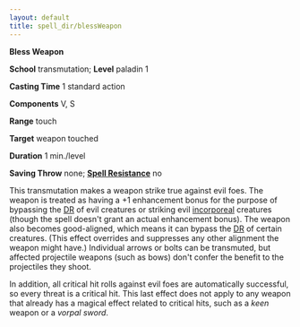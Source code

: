 ```yaml
---
layout: default
title: spell_dir/blessWeapon
---
```

 **Bless Weapon**

**School** transmutation; **Level** paladin 1

**Casting Time** 1 standard action

**Components** V, S

**Range** touch

**Target** weapon touched

**Duration** 1 min./level

**Saving Throw** none; **[Spell Resistance](../glossary#_spell-resistance)** no

This transmutation makes a weapon strike true against evil foes. The weapon is treated as having a +1 enhancement bonus for the purpose of bypassing the [DR](../glossary#_damage-reduction) of evil creatures or striking evil [incorporeal](../glossary#_incorporeal) creatures (though the spell doesn't grant an actual enhancement bonus). The weapon also becomes good-aligned, which means it can bypass the [DR](../glossary#_damage-reduction) of certain creatures. (This effect overrides and suppresses any other alignment the weapon might have.) Individual arrows or bolts can be transmuted, but affected projectile weapons (such as bows) don't confer the benefit to the projectiles they shoot.

In addition, all critical hit rolls against evil foes are automatically successful, so every threat is a critical hit. This last effect does not apply to any weapon that already has a magical effect related to critical hits, such as a _keen_ weapon or a _vorpal sword_.

